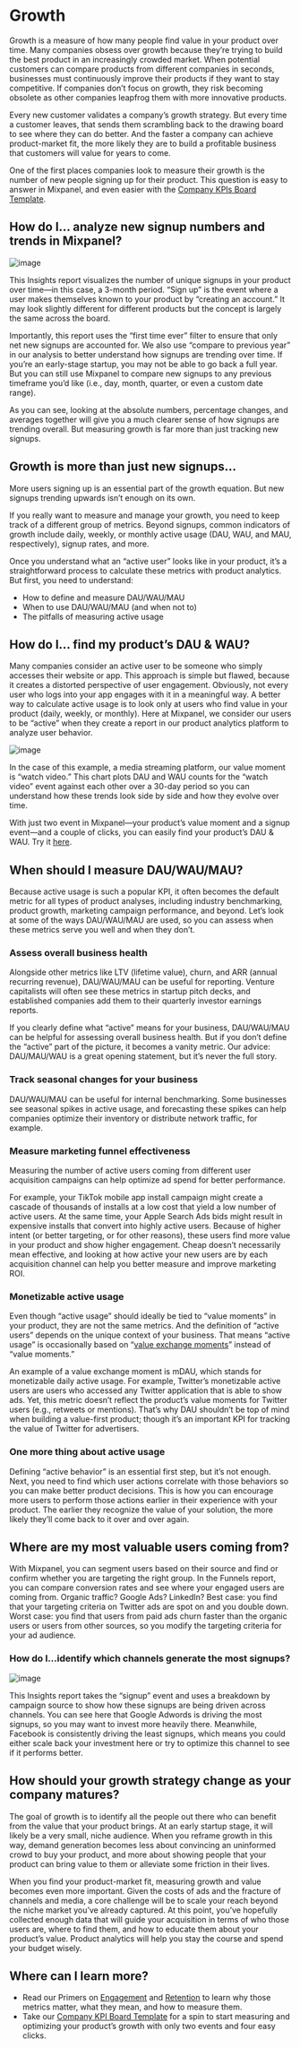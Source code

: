 # Growth


Growth is a measure of how many people find value in your product over time. Many companies obsess over growth because they’re trying to build the best product in an increasingly crowded market. When potential customers can compare products from different companies in seconds, businesses must continuously improve their products if they want to stay competitive. If companies don’t focus on growth, they risk becoming obsolete as other companies leapfrog them with more innovative products.

Every new customer validates a company’s growth strategy. But every time a customer leaves, that sends them scrambling back to the drawing board to see where they can do better. And the faster a company can achieve product-market fit, the more likely they are to build a profitable business that customers will value for years to come.

One of the first places companies look to measure their growth is the number of new people signing up for their product. This question is easy to answer in Mixpanel, and even easier with the [Company KPIs Board Template](https://mixpanel.com/project?show-event-translator=true).

## How do I… analyze new signup numbers and trends in Mixpanel?
![image](https://user-images.githubusercontent.com/2077899/233905671-0db903e8-b599-43c3-a985-f428eb4cc780.png)

This Insights report visualizes the number of unique signups in your product over time—in this case, a 3-month period. “Sign up” is the event where a user makes themselves known to your product by “creating an account.” It may look slightly different for different products but the concept is largely the same across the board.

Importantly, this report uses the “first time ever” filter to ensure that only net new signups are accounted for. We also use “compare to previous year” in our analysis to better understand how signups are trending over time. If you’re an early-stage startup, you may not be able to go back a full year. But you can still use Mixpanel to compare new signups to any previous timeframe you’d like (i.e., day, month, quarter, or even a custom date range).

As you can see, looking at the absolute numbers, percentage changes, and averages together will give you a much clearer sense of how signups are trending overall. But measuring growth is far more than just tracking new signups.

## Growth is more than just new signups...
More users signing up is an essential part of the growth equation. But new signups trending upwards isn’t enough on its own.

If you really want to measure and manage your growth, you need to keep track of a different group of metrics. Beyond signups, common indicators of growth include daily, weekly, or monthly active usage (DAU, WAU, and MAU, respectively), signup rates, and more.

Once you understand what an “active user” looks like in your product, it’s a straightforward process to calculate these metrics with product analytics. But first, you need to understand:

* How to define and measure DAU/WAU/MAU
* When to use DAU/WAU/MAU (and when not to)
* The pitfalls of measuring active usage
 

## How do I… find my product’s DAU & WAU?
Many companies consider an active user to be someone who simply accesses their website or app. This approach is simple but flawed, because it creates a distorted perspective of user engagement. Obviously, not every user who logs into your app engages with it in a meaningful way. A better way to calculate active usage is to look only at users who find value in your product (daily, weekly, or monthly). Here at Mixpanel, we consider our users to be “active” when they create a report in our product analytics platform to analyze user behavior.

![image](https://user-images.githubusercontent.com/2077899/233905737-45d6258b-6918-41d7-a8c6-91f99427c6be.png)

In the case of this example, a media streaming platform, our value moment is “watch video.” This chart plots DAU and WAU counts for the “watch video” event against each other over a 30-day period so you can understand how these trends look side by side and how they evolve over time.

With just two event in Mixpanel—your product’s value moment and a signup event—and a couple of clicks, you can easily find your product’s DAU & WAU. Try it [here](https://mixpanel.com/project/2138137/view/290551/app/boards#id=4201292&edited-bookmark=CXgj2SavNQ13).

 

## When should I measure DAU/WAU/MAU?
Because active usage is such a popular KPI, it often becomes the default metric for all types of product analyses, including industry benchmarking, product growth, marketing campaign performance, and beyond. Let’s look at some of the ways DAU/WAU/MAU are used, so you can assess when these metrics serve you well and when they don’t.

### Assess overall business health
Alongside other metrics like LTV (lifetime value), churn, and ARR (annual recurring revenue), DAU/WAU/MAU can be useful for reporting. Venture capitalists will often see these metrics in startup pitch decks, and established companies add them to their quarterly investor earnings reports.

If you clearly define what “active” means for your business, DAU/WAU/MAU can be helpful for assessing overall business health. But if you don’t define the “active” part of the picture, it becomes a vanity metric. Our advice: DAU/MAU/WAU is a great opening statement, but it’s never the full story.

### Track seasonal changes for your business
DAU/WAU/MAU can be useful for internal benchmarking. Some businesses see seasonal spikes in active usage, and forecasting these spikes can help companies optimize their inventory or distribute network traffic, for example.

### Measure marketing funnel effectiveness
Measuring the number of active users coming from different user acquisition campaigns can help optimize ad spend for better performance.

For example, your TikTok mobile app install campaign might create a cascade of thousands of installs at a low cost that yield a low number of active users. At the same time, your Apple Search Ads bids might result in expensive installs that convert into highly active users. Because of higher intent (or better targeting, or for other reasons), these users find more value in your product and show higher engagement. Cheap doesn’t necessarily mean effective, and looking at how active your new users are by each acquisition channel can help you better measure and improve marketing ROI.

### Monetizable active usage
Even though “active usage” should ideally be tied to “value moments” in your product, they are not the same metrics. And the definition of “active users” depends on the unique context of your business. That means “active usage” is occasionally based on “[value exchange moments](https://mixpanel.com/content/guide-to-product-analytics/chapter_1/#monetize-product)” instead of “value moments.”

An example of a value exchange moment is mDAU, which stands for monetizable daily active usage. For example, Twitter’s monetizable active users are users who accessed any Twitter application that is able to show ads. Yet, this metric doesn’t reflect the product’s value moments for Twitter users (e.g., retweets or mentions). That’s why DAU shouldn’t be top of mind when building a value-first product; though it’s an important KPI for tracking the value of Twitter for advertisers.

### One more thing about active usage
Defining “active behavior” is an essential first step, but it’s not enough. Next, you need to find which user actions correlate with those behaviors so you can make better product decisions. This is how you can encourage more users to perform those actions earlier in their experience with your product. The earlier they recognize the value of your solution, the more likely they’ll come back to it over and over again.

 
## Where are my most valuable users coming from?
With Mixpanel, you can segment users based on their source and find or confirm whether you are targeting the right group. In the Funnels report, you can compare conversion rates and see where your engaged users are coming from. Organic traffic? Google Ads? LinkedIn? Best case: you find that your targeting criteria on Twitter ads are spot on and you double down. Worst case: you find that users from paid ads churn faster than the organic users or users from other sources, so you modify the targeting criteria for your ad audience.

 

### How do I…identify which channels generate the most signups?
![image](https://user-images.githubusercontent.com/2077899/233905892-b74c549a-7790-4bd8-be0f-3152a784ba93.png)

This Insights report takes the “signup” event and uses a breakdown by campaign source to show how these signups are being driven across channels. You can see here that Google Adwords is driving the most signups, so you may want to invest more heavily there. Meanwhile, Facebook is consistently driving the least signups, which means you could either scale back your investment here or try to optimize this channel to see if it performs better.

## How should your growth strategy change as your company matures?
The goal of growth is to identify all the people out there who can benefit from the value that your product brings. At an early startup stage, it will likely be a very small, niche audience. When you reframe growth in this way, demand generation becomes less about convincing an uninformed crowd to buy your product, and more about showing people that your product can bring value to them or alleviate some friction in their lives.

When you find your product-market fit, measuring growth and value becomes even more important. Given the costs of ads and the fracture of channels and media, a core challenge will be to scale your reach beyond the niche market you’ve already captured. At this point, you’ve hopefully collected enough data that will guide your acquisition in terms of who those users are, where to find them, and how to educate them about your product’s value. Product analytics will help you stay the course and spend your budget wisely.

## Where can I learn more?
* Read our Primers on [Engagement](/docs/analysis/how-tos/engagement) and [Retention](/docs/analysis/how-tos/retention) to learn why those metrics matter, what they mean, and how to measure them.
* Take our [Company KPI Board Template](https://mixpanel.com/project?show-event-translator=true) for a spin to start measuring and optimizing your product’s growth with only two events and four easy clicks.


